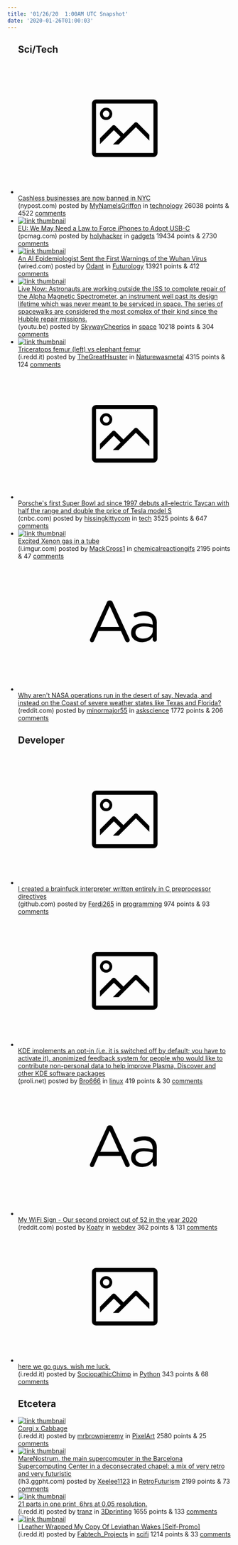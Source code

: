 ```yaml
---
title: '01/26/20  1:00AM UTC Snapshot'
date: '2020-01-26T01:00:03'
---
```

<ul>
<h2>Sci/Tech</h2>

<li><a href='https://nypost.com/2020/01/24/cashless-businesses-are-now-banned-in-nyc/'><svg version='1.1' viewBox='-34 -14 104 64' preserveAspectRatio='xMidYMid meet' xmlns='http://www.w3.org/2000/svg' xmlns:xlink='http://www.w3.org/1999/xlink'>
    <title>link thumbnail</title>
    <path d='M32,4H4A2,2,0,0,0,2,6V30a2,2,0,0,0,2,2H32a2,2,0,0,0,2-2V6A2,2,0,0,0,32,4ZM4,30V6H32V30Z'></path>
    <path d='M8.92,14a3,3,0,1,0-3-3A3,3,0,0,0,8.92,14Zm0-4.6A1.6,1.6,0,1,1,7.33,11,1.6,1.6,0,0,1,8.92,9.41Z'></path>
    <path d='M22.78,15.37l-5.4,5.4-4-4a1,1,0,0,0-1.41,0L5.92,22.9v2.83l6.79-6.79L16,22.18l-3.75,3.75H15l8.45-8.45L30,24V21.18l-5.81-5.81A1,1,0,0,0,22.78,15.37Z'></path>
    </svg></a><div><div class='linkTitle'><a href='https://nypost.com/2020/01/24/cashless-businesses-are-now-banned-in-nyc/'>Cashless businesses are now banned in NYC</a></div>(nypost.com) posted by <a href='https://www.reddit.com/user/MyNameIsGriffon'>MyNameIsGriffon</a> in <a href='https://www.reddit.com/r/technology'>technology</a> 26038 points & 4522 <a href='https://www.reddit.com/r/technology/comments/etolrr/cashless_businesses_are_now_banned_in_nyc/'>comments</a></div></li>

<li><a href='https://www.pcmag.com/news/eu-we-may-need-a-law-to-force-iphones-to-adopt-usb-c'><img src='https://a.thumbs.redditmedia.com/A5NjsvQtZD_ykxUpfl_OfI6vkGJ4RwY0YaVIfuA8-K0.jpg' alt='link thumbnail'></a><div><div class='linkTitle'><a href='https://www.pcmag.com/news/eu-we-may-need-a-law-to-force-iphones-to-adopt-usb-c'>EU: We May Need a Law to Force iPhones to Adopt USB-C</a></div>(pcmag.com) posted by <a href='https://www.reddit.com/user/holyhacker'>holyhacker</a> in <a href='https://www.reddit.com/r/gadgets'>gadgets</a> 19434 points & 2730 <a href='https://www.reddit.com/r/gadgets/comments/ets977/eu_we_may_need_a_law_to_force_iphones_to_adopt/'>comments</a></div></li>

<li><a href='https://www.wired.com/story/ai-epidemiologist-wuhan-public-health-warnings/'><img src='https://a.thumbs.redditmedia.com/JKim7O3EafMLG7ngjNvWD1vo60UQOB9xUkU7a7HSXO8.jpg' alt='link thumbnail'></a><div><div class='linkTitle'><a href='https://www.wired.com/story/ai-epidemiologist-wuhan-public-health-warnings/'>An AI Epidemiologist Sent the First Warnings of the Wuhan Virus</a></div>(wired.com) posted by <a href='https://www.reddit.com/user/Odant'>Odant</a> in <a href='https://www.reddit.com/r/Futurology'>Futurology</a> 13921 points & 412 <a href='https://www.reddit.com/r/Futurology/comments/etrju3/an_ai_epidemiologist_sent_the_first_warnings_of/'>comments</a></div></li>

<li><a href='https://youtu.be/cOzMVW1GdDc'><img src='https://b.thumbs.redditmedia.com/4TOkGwswAEVNlEkROXwVjah09V2netUCVWFtMG_SlHQ.jpg' alt='link thumbnail'></a><div><div class='linkTitle'><a href='https://youtu.be/cOzMVW1GdDc'>Live Now: Astronauts are working outside the ISS to complete repair of the Alpha Magnetic Spectrometer, an instrument well past its design lifetime which was never meant to be serviced in space. The series of spacewalks are considered the most complex of their kind since the Hubble repair missions.</a></div>(youtu.be) posted by <a href='https://www.reddit.com/user/SkywayCheerios'>SkywayCheerios</a> in <a href='https://www.reddit.com/r/space'>space</a> 10218 points & 304 <a href='https://www.reddit.com/r/space/comments/etre0o/live_now_astronauts_are_working_outside_the_iss/'>comments</a></div></li>

<li><a href='https://i.redd.it/b4niq2wqwyc41.jpg'><img src='https://b.thumbs.redditmedia.com/JvPgXPCQGamP1bi7ee3fa79erovZIV0U82BVNNqsjgM.jpg' alt='link thumbnail'></a><div><div class='linkTitle'><a href='https://i.redd.it/b4niq2wqwyc41.jpg'>Triceratops femur (left) vs elephant femur</a></div>(i.redd.it) posted by <a href='https://www.reddit.com/user/TheGreatHsuster'>TheGreatHsuster</a> in <a href='https://www.reddit.com/r/Naturewasmetal'>Naturewasmetal</a> 4315 points & 124 <a href='https://www.reddit.com/r/Naturewasmetal/comments/etufmd/triceratops_femur_left_vs_elephant_femur/'>comments</a></div></li>

<li><a href='https://www.cnbc.com/2020/01/24/porsches-first-super-bowl-ad-since-97-features-taycan-ev-sports-car.html'><svg version='1.1' viewBox='-34 -14 104 64' preserveAspectRatio='xMidYMid meet' xmlns='http://www.w3.org/2000/svg' xmlns:xlink='http://www.w3.org/1999/xlink'>
    <title>link thumbnail</title>
    <path d='M32,4H4A2,2,0,0,0,2,6V30a2,2,0,0,0,2,2H32a2,2,0,0,0,2-2V6A2,2,0,0,0,32,4ZM4,30V6H32V30Z'></path>
    <path d='M8.92,14a3,3,0,1,0-3-3A3,3,0,0,0,8.92,14Zm0-4.6A1.6,1.6,0,1,1,7.33,11,1.6,1.6,0,0,1,8.92,9.41Z'></path>
    <path d='M22.78,15.37l-5.4,5.4-4-4a1,1,0,0,0-1.41,0L5.92,22.9v2.83l6.79-6.79L16,22.18l-3.75,3.75H15l8.45-8.45L30,24V21.18l-5.81-5.81A1,1,0,0,0,22.78,15.37Z'></path>
    </svg></a><div><div class='linkTitle'><a href='https://www.cnbc.com/2020/01/24/porsches-first-super-bowl-ad-since-97-features-taycan-ev-sports-car.html'>Porsche's first Super Bowl ad since 1997 debuts all-electric Taycan with half the range and double the price of Tesla model S</a></div>(cnbc.com) posted by <a href='https://www.reddit.com/user/hissingkittycom'>hissingkittycom</a> in <a href='https://www.reddit.com/r/tech'>tech</a> 3525 points & 647 <a href='https://www.reddit.com/r/tech/comments/etr1ls/porsches_first_super_bowl_ad_since_1997_debuts/'>comments</a></div></li>

<li><a href='https://i.imgur.com/RetiPYo.gif'><img src='https://b.thumbs.redditmedia.com/b0E6KwscHamQuSL9SlX2fVcIyWDM1dgJ89lhqVGYQkM.jpg' alt='link thumbnail'></a><div><div class='linkTitle'><a href='https://i.imgur.com/RetiPYo.gif'>Excited Xenon gas in a tube</a></div>(i.imgur.com) posted by <a href='https://www.reddit.com/user/MackCross1'>MackCross1</a> in <a href='https://www.reddit.com/r/chemicalreactiongifs'>chemicalreactiongifs</a> 2195 points & 47 <a href='https://www.reddit.com/r/chemicalreactiongifs/comments/etq526/excited_xenon_gas_in_a_tube/'>comments</a></div></li>

<li><a href='https://www.reddit.com/r/askscience/comments/etv94d/why_arent_nasa_operations_run_in_the_desert_of/'><svg version='1.1' viewBox='-34 -12 104 64' preserveAspectRatio='xMidYMid slice' xmlns='http://www.w3.org/2000/svg' xmlns:xlink='http://www.w3.org/1999/xlink'>
    <title>text link thumbnail</title>
    <path d='M12.19,8.84a1.45,1.45,0,0,0-1.4-1h-.12a1.46,1.46,0,0,0-1.42,1L1.14,26.56a1.29,1.29,0,0,0-.14.59,1,1,0,0,0,1,1,1.12,1.12,0,0,0,1.08-.77l2.08-4.65h11l2.08,4.59a1.24,1.24,0,0,0,1.12.83,1.08,1.08,0,0,0,1.08-1.08,1.64,1.64,0,0,0-.14-.57ZM6.08,20.71l4.59-10.22,4.6,10.22Z'>
    </path>
    <path d='M32.24,14.78A6.35,6.35,0,0,0,27.6,13.2a11.36,11.36,0,0,0-4.7,1,1,1,0,0,0-.58.89,1,1,0,0,0,.94.92,1.23,1.23,0,0,0,.39-.08,8.87,8.87,0,0,1,3.72-.81c2.7,0,4.28,1.33,4.28,3.92v.5a15.29,15.29,0,0,0-4.42-.61c-3.64,0-6.14,1.61-6.14,4.64v.05c0,2.95,2.7,4.48,5.37,4.48a6.29,6.29,0,0,0,5.19-2.48V26.9a1,1,0,0,0,1,1,1,1,0,0,0,1-1.06V19A5.71,5.71,0,0,0,32.24,14.78Zm-.56,7.7c0,2.28-2.17,3.89-4.81,3.89-1.94,0-3.61-1.06-3.61-2.86v-.06c0-1.8,1.5-3,4.2-3a15.2,15.2,0,0,1,4.22.61Z'>
    </path>
    </svg></a><div><div class='linkTitle'><a href='https://www.reddit.com/r/askscience/comments/etv94d/why_arent_nasa_operations_run_in_the_desert_of/'>Why aren't NASA operations run in the desert of say, Nevada, and instead on the Coast of severe weather states like Texas and Florida?</a></div>(reddit.com) posted by <a href='https://www.reddit.com/user/minormajor55'>minormajor55</a> in <a href='https://www.reddit.com/r/askscience'>askscience</a> 1772 points & 206 <a href='https://www.reddit.com/r/askscience/comments/etv94d/why_arent_nasa_operations_run_in_the_desert_of/'>comments</a></div></li>

<h2>Developer</h2>

<li><a href='https://github.com/Ferdi265/preprocessor_brainfuck'><svg version='1.1' viewBox='-34 -14 104 64' preserveAspectRatio='xMidYMid meet' xmlns='http://www.w3.org/2000/svg' xmlns:xlink='http://www.w3.org/1999/xlink'>
    <title>link thumbnail</title>
    <path d='M32,4H4A2,2,0,0,0,2,6V30a2,2,0,0,0,2,2H32a2,2,0,0,0,2-2V6A2,2,0,0,0,32,4ZM4,30V6H32V30Z'></path>
    <path d='M8.92,14a3,3,0,1,0-3-3A3,3,0,0,0,8.92,14Zm0-4.6A1.6,1.6,0,1,1,7.33,11,1.6,1.6,0,0,1,8.92,9.41Z'></path>
    <path d='M22.78,15.37l-5.4,5.4-4-4a1,1,0,0,0-1.41,0L5.92,22.9v2.83l6.79-6.79L16,22.18l-3.75,3.75H15l8.45-8.45L30,24V21.18l-5.81-5.81A1,1,0,0,0,22.78,15.37Z'></path>
    </svg></a><div><div class='linkTitle'><a href='https://github.com/Ferdi265/preprocessor_brainfuck'>I created a brainfuck interpreter written entirely in C preprocessor directives</a></div>(github.com) posted by <a href='https://www.reddit.com/user/Ferdi265'>Ferdi265</a> in <a href='https://www.reddit.com/r/programming'>programming</a> 974 points & 93 <a href='https://www.reddit.com/r/programming/comments/etscq2/i_created_a_brainfuck_interpreter_written/'>comments</a></div></li>

<li><a href='http://www.proli.net/2020/01/17/learning-about-our-users/'><svg version='1.1' viewBox='-34 -14 104 64' preserveAspectRatio='xMidYMid meet' xmlns='http://www.w3.org/2000/svg' xmlns:xlink='http://www.w3.org/1999/xlink'>
    <title>link thumbnail</title>
    <path d='M32,4H4A2,2,0,0,0,2,6V30a2,2,0,0,0,2,2H32a2,2,0,0,0,2-2V6A2,2,0,0,0,32,4ZM4,30V6H32V30Z'></path>
    <path d='M8.92,14a3,3,0,1,0-3-3A3,3,0,0,0,8.92,14Zm0-4.6A1.6,1.6,0,1,1,7.33,11,1.6,1.6,0,0,1,8.92,9.41Z'></path>
    <path d='M22.78,15.37l-5.4,5.4-4-4a1,1,0,0,0-1.41,0L5.92,22.9v2.83l6.79-6.79L16,22.18l-3.75,3.75H15l8.45-8.45L30,24V21.18l-5.81-5.81A1,1,0,0,0,22.78,15.37Z'></path>
    </svg></a><div><div class='linkTitle'><a href='http://www.proli.net/2020/01/17/learning-about-our-users/'>KDE implements an opt-in (i.e. it is switched off by default; you have to activate it), anonimized feedback system for people who would like to contribute non-personal data to help improve Plasma, Discover and other KDE software packages</a></div>(proli.net) posted by <a href='https://www.reddit.com/user/Bro666'>Bro666</a> in <a href='https://www.reddit.com/r/linux'>linux</a> 419 points & 30 <a href='https://www.reddit.com/r/linux/comments/etqexf/kde_implements_an_optin_ie_it_is_switched_off_by/'>comments</a></div></li>

<li><a href='https://www.reddit.com/r/webdev/comments/etscge/my_wifi_sign_our_second_project_out_of_52_in_the/'><svg version='1.1' viewBox='-34 -12 104 64' preserveAspectRatio='xMidYMid slice' xmlns='http://www.w3.org/2000/svg' xmlns:xlink='http://www.w3.org/1999/xlink'>
    <title>text link thumbnail</title>
    <path d='M12.19,8.84a1.45,1.45,0,0,0-1.4-1h-.12a1.46,1.46,0,0,0-1.42,1L1.14,26.56a1.29,1.29,0,0,0-.14.59,1,1,0,0,0,1,1,1.12,1.12,0,0,0,1.08-.77l2.08-4.65h11l2.08,4.59a1.24,1.24,0,0,0,1.12.83,1.08,1.08,0,0,0,1.08-1.08,1.64,1.64,0,0,0-.14-.57ZM6.08,20.71l4.59-10.22,4.6,10.22Z'>
    </path>
    <path d='M32.24,14.78A6.35,6.35,0,0,0,27.6,13.2a11.36,11.36,0,0,0-4.7,1,1,1,0,0,0-.58.89,1,1,0,0,0,.94.92,1.23,1.23,0,0,0,.39-.08,8.87,8.87,0,0,1,3.72-.81c2.7,0,4.28,1.33,4.28,3.92v.5a15.29,15.29,0,0,0-4.42-.61c-3.64,0-6.14,1.61-6.14,4.64v.05c0,2.95,2.7,4.48,5.37,4.48a6.29,6.29,0,0,0,5.19-2.48V26.9a1,1,0,0,0,1,1,1,1,0,0,0,1-1.06V19A5.71,5.71,0,0,0,32.24,14.78Zm-.56,7.7c0,2.28-2.17,3.89-4.81,3.89-1.94,0-3.61-1.06-3.61-2.86v-.06c0-1.8,1.5-3,4.2-3a15.2,15.2,0,0,1,4.22.61Z'>
    </path>
    </svg></a><div><div class='linkTitle'><a href='https://www.reddit.com/r/webdev/comments/etscge/my_wifi_sign_our_second_project_out_of_52_in_the/'>My WiFi Sign - Our second project out of 52 in the year 2020</a></div>(reddit.com) posted by <a href='https://www.reddit.com/user/Koaty'>Koaty</a> in <a href='https://www.reddit.com/r/webdev'>webdev</a> 362 points & 131 <a href='https://www.reddit.com/r/webdev/comments/etscge/my_wifi_sign_our_second_project_out_of_52_in_the/'>comments</a></div></li>

<li><a href='https://i.redd.it/ow7lid0szyc41.jpg'><svg version='1.1' viewBox='-34 -14 104 64' preserveAspectRatio='xMidYMid meet' xmlns='http://www.w3.org/2000/svg' xmlns:xlink='http://www.w3.org/1999/xlink'>
    <title>link thumbnail</title>
    <path d='M32,4H4A2,2,0,0,0,2,6V30a2,2,0,0,0,2,2H32a2,2,0,0,0,2-2V6A2,2,0,0,0,32,4ZM4,30V6H32V30Z'></path>
    <path d='M8.92,14a3,3,0,1,0-3-3A3,3,0,0,0,8.92,14Zm0-4.6A1.6,1.6,0,1,1,7.33,11,1.6,1.6,0,0,1,8.92,9.41Z'></path>
    <path d='M22.78,15.37l-5.4,5.4-4-4a1,1,0,0,0-1.41,0L5.92,22.9v2.83l6.79-6.79L16,22.18l-3.75,3.75H15l8.45-8.45L30,24V21.18l-5.81-5.81A1,1,0,0,0,22.78,15.37Z'></path>
    </svg></a><div><div class='linkTitle'><a href='https://i.redd.it/ow7lid0szyc41.jpg'>here we go guys. wish me luck.</a></div>(i.redd.it) posted by <a href='https://www.reddit.com/user/SociopathicChimp'>SociopathicChimp</a> in <a href='https://www.reddit.com/r/Python'>Python</a> 343 points & 68 <a href='https://www.reddit.com/r/Python/comments/etunyt/here_we_go_guys_wish_me_luck/'>comments</a></div></li>

<h2>Etcetera</h2>

<li><a href='https://i.redd.it/2u4lxmeapxc41.gif'><img src='https://b.thumbs.redditmedia.com/KybGDSqZu6NUwVIykdN3GIxV9WTsgW52f874FMXcrGk.jpg' alt='link thumbnail'></a><div><div class='linkTitle'><a href='https://i.redd.it/2u4lxmeapxc41.gif'>Corgi x Cabbage</a></div>(i.redd.it) posted by <a href='https://www.reddit.com/user/mrbrownjeremy'>mrbrownjeremy</a> in <a href='https://www.reddit.com/r/PixelArt'>PixelArt</a> 2580 points & 25 <a href='https://www.reddit.com/r/PixelArt/comments/etrck4/corgi_x_cabbage/'>comments</a></div></li>

<li><a href='http://lh3.ggpht.com/_hVOW2U7K4-M/SXy_iC3uJ7I/AAAAAAAA4f0/yPr7rEnuuNM/s640/tyjrhjrtfr.jpg'><img src='https://b.thumbs.redditmedia.com/mdTRyyOhCGOkmdNLvCn0otFRvp7KYoBjrmy2IEgSr5o.jpg' alt='link thumbnail'></a><div><div class='linkTitle'><a href='http://lh3.ggpht.com/_hVOW2U7K4-M/SXy_iC3uJ7I/AAAAAAAA4f0/yPr7rEnuuNM/s640/tyjrhjrtfr.jpg'>MareNostrum, the main supercomputer in the Barcelona Supercomputing Center in a deconsecrated chapel: a mix of very retro and very futuristic</a></div>(lh3.ggpht.com) posted by <a href='https://www.reddit.com/user/Xeelee1123'>Xeelee1123</a> in <a href='https://www.reddit.com/r/RetroFuturism'>RetroFuturism</a> 2199 points & 73 <a href='https://www.reddit.com/r/RetroFuturism/comments/etr34a/marenostrum_the_main_supercomputer_in_the/'>comments</a></div></li>

<li><a href='https://i.redd.it/sm8zyukmdyc41.jpg'><img src='https://b.thumbs.redditmedia.com/lREpY2p33ZyW_ideJjfnF4Yo1tLD1AFaWBAGY3z229E.jpg' alt='link thumbnail'></a><div><div class='linkTitle'><a href='https://i.redd.it/sm8zyukmdyc41.jpg'>21 parts in one print, 6hrs at 0.05 resolution.</a></div>(i.redd.it) posted by <a href='https://www.reddit.com/user/tranz'>tranz</a> in <a href='https://www.reddit.com/r/3Dprinting'>3Dprinting</a> 1655 points & 133 <a href='https://www.reddit.com/r/3Dprinting/comments/etszdt/21_parts_in_one_print_6hrs_at_005_resolution/'>comments</a></div></li>

<li><a href='https://i.redd.it/foof2ojclxc41.jpg'><img src='https://b.thumbs.redditmedia.com/uVpvX2arphJIM-3crii7djHh4nFHr-6Qq4DgJJzhrWA.jpg' alt='link thumbnail'></a><div><div class='linkTitle'><a href='https://i.redd.it/foof2ojclxc41.jpg'>I Leather Wrapped My Copy Of Leviathan Wakes [Self-Promo]</a></div>(i.redd.it) posted by <a href='https://www.reddit.com/user/Fabtech_Projects'>Fabtech_Projects</a> in <a href='https://www.reddit.com/r/scifi'>scifi</a> 1214 points & 33 <a href='https://www.reddit.com/r/scifi/comments/etr7m5/i_leather_wrapped_my_copy_of_leviathan_wakes/'>comments</a></div></li>

</ul>
